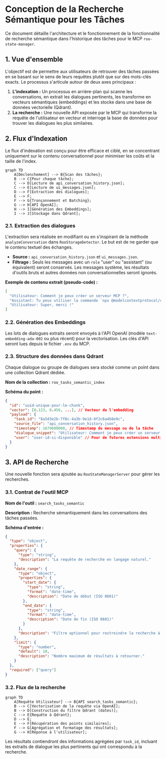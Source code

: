 # Conception de la Recherche Sémantique pour les Tâches

Ce document détaille l'architecture et le fonctionnement de la fonctionnalité de recherche sémantique dans l'historique des tâches pour le MCP `roo-state-manager`.

## 1. Vue d'ensemble

L'objectif est de permettre aux utilisateurs de retrouver des tâches passées en se basant sur le sens de leurs requêtes plutôt que sur des mots-clés exacts. Le processus s'articule autour de deux axes principaux :

1.  **L'indexation :** Un processus en arrière-plan qui scanne les conversations, en extrait les dialogues pertinents, les transforme en vecteurs sémantiques (embeddings) et les stocke dans une base de données vectorielle (Qdrant).
2.  **La recherche :** Une nouvelle API exposée par le MCP qui transforme la requête de l'utilisateur en vecteur et interroge la base de données pour trouver les dialogues les plus similaires.

## 2. Flux d'Indexation

Le flux d'indexation est conçu pour être efficace et ciblé, en se concentrant uniquement sur le contenu conversationnel pour minimiser les coûts et la taille de l'index.

```mermaid
graph TD
    A[Déclenchement] --> B{Scan des tâches};
    B --> C{Pour chaque tâche};
    C --> D[Lecture de api_conversation_history.json];
    C --> E[Lecture de ui_messages.json];
    D --> F[Extraction des dialogues];
    E --> F;
    F --> G{Tronçonnement et Batching};
    G --> H[API OpenAI];
    H --> I[Génération des Embeddings];
    I --> J[Stockage dans Qdrant];
```

### 2.1. Extraction des dialogues

L'extraction sera réalisée en modifiant ou en s'inspirant de la méthode `analyzeConversation` dans `RooStorageDetector`. Le but est de ne garder que le contenu textuel des échanges.

-   **Source :** `api_conversation_history.json` et `ui_messages.json`.
-   **Filtrage :** Seuls les messages avec un `role` "user" ou "assistant" (ou équivalent) seront conservés. Les messages système, les résultats d'outils bruts et autres données non conversationnelles seront ignorés.

**Exemple de contenu extrait (pseudo-code) :**
```json
[
  "Utilisateur: Comment je peux créer un serveur MCP ?",
  "Assistant: Tu peux utiliser la commande `npx @modelcontextprotocol/create`...",
  "Utilisateur: Super, merci !"
]
```

### 2.2. Génération des Embeddings

Les lots de dialogues extraits seront envoyés à l'API OpenAI (modèle `text-embedding-ada-002` ou plus récent) pour la vectorisation. Les clés d'API seront lues depuis le fichier `.env` du MCP.

### 2.3. Structure des données dans Qdrant

Chaque dialogue ou groupe de dialogues sera stocké comme un point dans une collection Qdrant dédiée.

**Nom de la collection :** `roo_tasks_semantic_index`

**Schéma du point :**
```json
{
  "id": "uuid-unique-pour-le-chunk",
  "vector": [0.123, 0.456, ...], // Vecteur de l'embedding
  "payload": {
    "task_id": "8a5d3e2b-7f8c-4a3b-9e1d-0f2c6a4b8e9c",
    "source_file": "api_conversation_history.json",
    "timestamp": 1679600000, // Timestamp du message ou de la tâche
    "dialogue_snippet": "Utilisateur: Comment je peux créer un serveur MCP ? Assistant: Tu peux utiliser la commande...",
    "user": "user-id-si-disponible" // Pour de futures extensions multi-utilisateurs
  }
}
```

## 3. API de Recherche

Une nouvelle fonction sera ajoutée au `RooStateManagerServer` pour gérer les recherches.

### 3.1. Contrat de l'outil MCP

**Nom de l'outil :** `search_tasks_semantic`

**Description :** Recherche sémantiquement dans les conversations des tâches passées.

**Schéma d'entrée :**
```json
{
  "type": "object",
  "properties": {
    "query": {
      "type": "string",
      "description": "La requête de recherche en langage naturel."
    },
    "date_range": {
      "type": "object",
      "properties": {
        "start_date": {
          "type": "string",
          "format": "date-time",
          "description": "Date de début (ISO 8601)"
        },
        "end_date": {
          "type": "string",
          "format": "date-time",
          "description": "Date de fin (ISO 8601)"
        }
      },
      "description": "Filtre optionnel pour restreindre la recherche à une période."
    },
    "limit": {
      "type": "number",
      "default": 10,
      "description": "Nombre maximum de résultats à retourner."
    }
  },
  "required": ["query"]
}
```

### 3.2. Flux de la recherche

```mermaid
graph TD
    A[Requête Utilisateur] --> B{API search_tasks_semantic};
    B --> C[Vectorisation de la requête via OpenAI];
    B --> D[Construction du filtre Qdrant (dates)];
    C --> E{Requête à Qdrant};
    D --> E;
    E --> F[Récupération des points similaires];
    F --> G[Agrégation et formatage des résultats];
    G --> H[Réponse à l'utilisateur];
```

Les résultats contiendront des informations agrégées par `task_id`, incluant les extraits de dialogue les plus pertinents qui ont correspondu à la recherche.